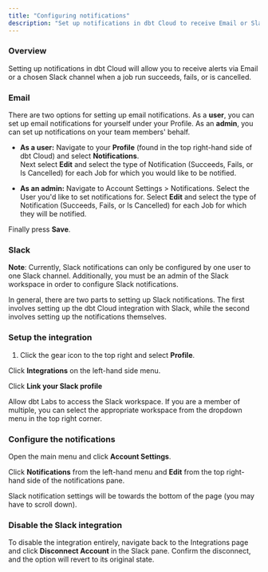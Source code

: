 ```yaml
---
title: "Configuring notifications"
description: "Set up notifications in dbt Cloud to receive Email or Slack alerts for job run status."
---
```


### Overview

Setting up notifications in dbt Cloud will allow you to receive alerts via Email or a chosen Slack channel when a job run succeeds, fails, or is cancelled.

### Email

There are two options for setting up email notifications. As a **user**, you can set up email notifications for yourself under your Profile. As an **admin**, you can set up notifications on your team members' behalf.

* **As a user:** Navigate to your **Profile** (found in the top right-hand side of dbt Cloud) and select **Notifications**.
\
Next select **Edit** and select the type of Notification (Succeeds, Fails, or Is Cancelled) for each Job for which you would like to be notified.

* **As an admin:**  Navigate to Account Settings > Notifications.
Select the User you'd like to set notifications for. Select **Edit** and select the type of Notification (Succeeds, Fails, or Is Cancelled) for each Job for which they will be notified.

Finally press **Save**.

<Lightbox src="/img/docs/dbt-cloud/using-dbt-cloud/email-notifications.png" title="Configuring Email Notifications"/>

### Slack

**Note**: Currently, Slack notifications can only be configured by one user to one Slack channel. Additionally, you must be an admin of the Slack workspace in order to configure Slack notifications.

In general, there are two parts to setting up Slack notifications. The first involves setting up the dbt Cloud integration with Slack, while the second involves setting up the notifications themselves.

### Setup the integration

1. Click the gear icon to the top right and select **Profile**.

Click **Integrations** on the left-hand side menu.

<Lightbox src="/img/docs/dbt-cloud/Navigate-to-integrations.png" title="Navigate to integrations"/>

Click **Link your Slack profile**

<Lightbox src="/img/docs/dbt-cloud/Link-your-Slack-Profile.png" title="Link your Slack profile"/>

Allow dbt Labs to access the Slack workspace. If you are a member of multiple, you can select the appropriate workspace from the dropdown menu in the top right corner.

<Lightbox src="/img/docs/dbt-cloud/Allow-dbt-to-access-slack.png" title="Allow dbt access to Slack"/>

### Configure the notifications

Open the main menu and click **Account Settings**.

Click **Notifications** from the left-hand menu and **Edit** from the top right-hand side of the notifications pane.

<Lightbox src="/img/docs/dbt-cloud/Navigate-to-notifications.png" title="Navigate to notifications"/>

Slack notification settings will be towards the bottom of the page (you may have to scroll down).

<Lightbox src="img/docs/dbt-cloud/Configure-Slack-notifications.png" title="Configure Slack notifications"/>

### Disable the Slack integration

To disable the integration entirely, navigate back to the Integrations page and click **Disconnect Account** in the Slack pane. Confirm the disconnect, and the option will revert to its original state.

